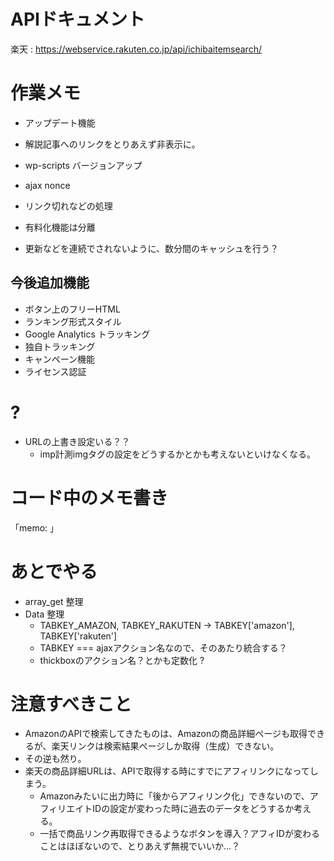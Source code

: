 # APIドキュメント

楽天 : https://webservice.rakuten.co.jp/api/ichibaitemsearch/

# 作業メモ
- アップデート機能
- 解説記事へのリンクをとりあえず非表示に。
- wp-scripts バージョンアップ
- ajax nonce

- リンク切れなどの処理
- 有料化機能は分離
- 更新などを連続でされないように、数分間のキャッシュを行う？

## 今後追加機能
- ボタン上のフリーHTML
- ランキング形式スタイル
- Google Analytics トラッキング
- 独自トラッキング
- キャンペーン機能
- ライセンス認証

# ?
- URLの上書き設定いる？？
  - imp計測imgタグの設定をどうするかとかも考えないといけなくなる。

# コード中のメモ書き
「memo: 」



# あとでやる

- array_get 整理
- Data 整理
  - TABKEY_AMAZON, TABKEY_RAKUTEN → TABKEY['amazon'], TABKEY['rakuten']
  - TABKEY === ajaxアクション名なので、そのあたり統合する？
  - thickboxのアクション名？とかも定数化 ? 


# 注意すべきこと

- AmazonのAPIで検索してきたものは、Amazonの商品詳細ページも取得できるが、楽天リンクは検索結果ページしか取得（生成）できない。
- その逆も然り。
- 楽天の商品詳細URLは、APIで取得する時にすでにアフィリンクになってしまう。
  - Amazonみたいに出力時に「後からアフィリンク化」できないので、アフィリエイトIDの設定が変わった時に過去のデータをどうするか考える。
  - 一括で商品リンク再取得できるようなボタンを導入？アフィIDが変わることはほぼないので、とりあえず無視でいいか...？
